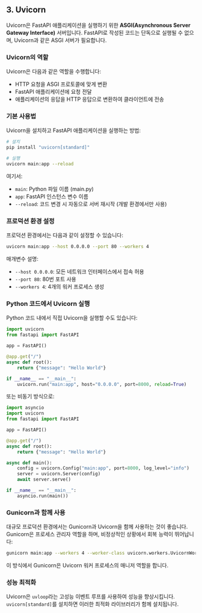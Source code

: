 ## 3. Uvicorn

Uvicorn은 FastAPI 애플리케이션을 실행하기 위한 **ASGI(Asynchronous Server Gateway Interface)** 서버입니다. FastAPI로 작성된 코드는 단독으로 실행될 수 없으며, Uvicorn과 같은 ASGI 서버가 필요합니다.

### Uvicorn의 역할

Uvicorn은 다음과 같은 역할을 수행합니다:

- HTTP 요청을 ASGI 프로토콜에 맞게 변환
- FastAPI 애플리케이션에 요청 전달
- 애플리케이션의 응답을 HTTP 응답으로 변환하여 클라이언트에 전송


### 기본 사용법

Uvicorn을 설치하고 FastAPI 애플리케이션을 실행하는 방법:

```bash
# 설치
pip install "uvicorn[standard]"

# 실행
uvicorn main:app --reload
```

여기서:

- `main`: Python 파일 이름 (main.py)
- `app`: FastAPI 인스턴스 변수 이름
- `--reload`: 코드 변경 시 자동으로 서버 재시작 (개발 환경에서만 사용)


### 프로덕션 환경 설정

프로덕션 환경에서는 다음과 같이 설정할 수 있습니다:

```bash
uvicorn main:app --host 0.0.0.0 --port 80 --workers 4
```

매개변수 설명:

- `--host 0.0.0.0`: 모든 네트워크 인터페이스에서 접속 허용
- `--port 80`: 80번 포트 사용
- `--workers 4`: 4개의 워커 프로세스 생성


### Python 코드에서 Uvicorn 실행

Python 코드 내에서 직접 Uvicorn을 실행할 수도 있습니다:

```python
import uvicorn
from fastapi import FastAPI

app = FastAPI()

@app.get("/")
async def root():
    return {"message": "Hello World"}

if __name__ == "__main__":
    uvicorn.run("main:app", host="0.0.0.0", port=8000, reload=True)
```

또는 비동기 방식으로:

```python
import asyncio
import uvicorn
from fastapi import FastAPI

app = FastAPI()

@app.get("/")
async def root():
    return {"message": "Hello World"}

async def main():
    config = uvicorn.Config("main:app", port=8000, log_level="info")
    server = uvicorn.Server(config)
    await server.serve()

if __name__ == "__main__":
    asyncio.run(main())
```


### Gunicorn과 함께 사용

대규모 프로덕션 환경에서는 Gunicorn과 Uvicorn을 함께 사용하는 것이 좋습니다. Gunicorn은 프로세스 관리자 역할을 하며, 비정상적인 상황에서 회복 능력이 뛰어납니다:

```bash
gunicorn main:app --workers 4 --worker-class uvicorn.workers.UvicornWorker --bind 0.0.0.0:80
```

이 방식에서 Gunicorn은 Uvicorn 워커 프로세스의 매니저 역할을 합니다.

### 성능 최적화

Uvicorn은 `uvloop`라는 고성능 이벤트 루프를 사용하여 성능을 향상시킵니다. `uvicorn[standard]`를 설치하면 이러한 최적화 라이브러리가 함께 설치됩니다.
